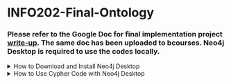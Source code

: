 # INFO202-Final-Ontology
### Please refer to the Google Doc for final implementation project [write-up](https://docs.google.com/document/d/1gbhpE_loGDgV9Mzsb5TA-cxeyqc9sZP0yVrgiJWTPu4/edit?usp=sharing). The same doc has been uploaded to bcourses. Neo4j Desktop is required to use the codes locally.

<details><summary>How to Download and Install Neo4j Desktop</summary>
<p>

#### [Download Neo4j](https://neo4j.com/download/)

#### [Installation Manual](https://neo4j.com/docs/operations-manual/current/installation/)

</p>
</details>

<details><summary>How to Use Cypher Code with Neo4j Desktop</summary>
<p>

- Start a new project and a new local DBMS in Neo4j Desktop.
- Open the new DBMS in Neo4j Browser.
- Copy and paste the Cypher codes in file [01-ontology-creation.cypher](https://github.com/ppii775/INFO202-Final-Ontology/blob/2effd848ecac05a1c77e33aa05a9fde27c96e3bb/01-ontology-creation.cypher) into Neo4j Browser into the code block and click play to create the ontology.
- If desired, copy and paste the Cypher codes in file [02-iep-goal-relation.cypher](https://github.com/ppii775/INFO202-Final-Ontology/blob/2effd848ecac05a1c77e33aa05a9fde27c96e3bb/02-iep-goal-relation.cypher) to a new code block and click play to add relationships between all learning goals and the IEP node at once. Technically, all learning goals are part of the IEPs, which would create 70+ relationships at once and they could look messy. These codes are separated for clarity reasons.
- After generating the ontology, users are able to examine specific nodes and relationships through Cypher query language or manipulating the visual graph in Neo4j.

</p>
</details>
